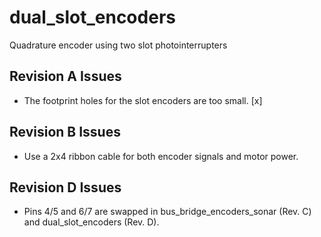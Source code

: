 # dual_slot_encoders

Quadrature encoder using two slot photointerrupters

## Revision A Issues

* The footprint holes for the slot encoders are too small. [x]

## Revision B Issues

* Use a 2x4 ribbon cable for both encoder signals and motor power.

## Revision D Issues

* Pins 4/5 and 6/7 are swapped in bus_bridge_encoders_sonar (Rev. C)
  and dual_slot_encoders (Rev. D).


